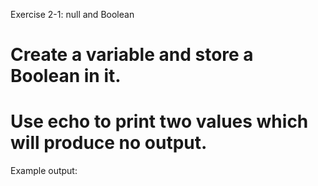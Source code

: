 Exercise 2-1: null and Boolean 

# Create a variable and store a Boolean in it.
# Use echo to print two values which will produce no output.

Example output:

